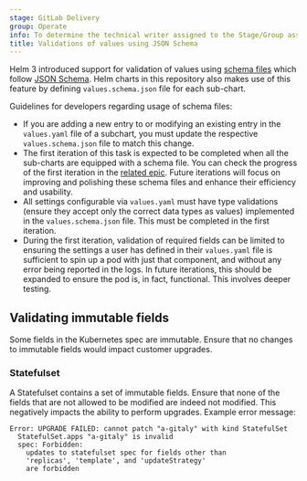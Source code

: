 ```yaml
---
stage: GitLab Delivery
group: Operate
info: To determine the technical writer assigned to the Stage/Group associated with this page, see https://handbook.gitlab.com/handbook/product/ux/technical-writing/#assignments
title: Validations of values using JSON Schema
---
```


Helm 3 introduced support for validation of values using
[schema files](https://helm.sh/docs/topics/charts/#schema-files) which follow
[JSON Schema](https://json-schema.org/). Helm charts in this repository also makes use
of this feature by defining `values.schema.json` file for each sub-chart.

Guidelines for developers regarding usage of schema files:

- If you are adding a new entry to or modifying an existing entry in the `values.yaml`
  file of a subchart, you must update the respective `values.schema.json` file to match
  this change.
- The first iteration of this task is expected to be completed when all the sub-charts
  are equipped with a schema file. You can check the progress of the first iteration in
  the [related epic](https://gitlab.com/groups/gitlab-org/charts/-/epics/8). Future
  iterations will focus on improving and polishing these schema files and enhance their
  efficiency and usability.
- All settings configurable via `values.yaml` must have type validations (ensure they
  accept only the correct data types as values) implemented in the `values.schema.json`
  file. This must be completed in the first iteration.
- During the first iteration, validation of required fields can be limited to ensuring
  the settings a user has defined in their `values.yaml` file is sufficient to spin up a
  pod with just that component, and without any error being reported in the logs. In
  future iterations, this should be expanded to ensure the pod is, in fact, functional.
  This involves deeper testing.

## Validating immutable fields

Some fields in the Kubernetes spec are immutable. Ensure that no changes to
immutable fields would impact customer upgrades.

### Statefulset

A Statefulset contains a set of immutable fields. Ensure
that none of the fields that are not allowed to be modified
are indeed not modified. This negatively impacts the ability
to perform upgrades. Example error message:

```plaintext
Error: UPGRADE FAILED: cannot patch "a-gitaly" with kind StatefulSet
  StatefulSet.apps "a-gitaly" is invalid
  spec: Forbidden:
    updates to statefulset spec for fields other than
    'replicas', 'template', and 'updateStrategy'
    are forbidden
```
